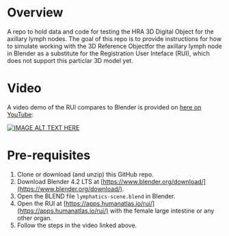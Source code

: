 # Overview
 A repo to hold data and code for testing the HRA 3D Digital Object for the axillary lymph nodes. The goal of this repo is to provide instructions for how to simulate working with the 3D Reference Objectfor the axillary lymph node in Blender as a substitute for the Registration User Inteface (RUI), which does not support this particlar 3D model yet. 

# Video
A video demo of the RUI compares to Blender is provided on [here on YouTube](https://youtu.be/6qZPcQG9gfI): 

[![IMAGE ALT TEXT HERE](https://img.youtube.com/vi/6qZPcQG9gfI/0.jpg)](https://www.youtube.com/watch?v=6qZPcQG9gfI)

# Pre-requisites
1. Clone or download (and unzip) this GitHub repo. 
2. Download Blender 4.2 LTS at [https://www.blender.org/download/](https://www.blender.org/download/).
3. Open the BLEND file `lymphatics-scene.blend` in Blender. 
4. Open the RUI at [https://apps.humanatlas.io/rui/](https://apps.humanatlas.io/rui/) with the female large intestine or any other organ. 
5. Follow the steps in the video linked above.